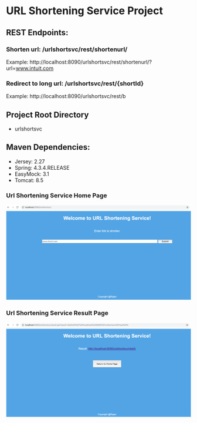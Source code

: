 # URL Shortening Service Project

## REST Endpoints:

### Shorten url: /urlshortsvc/rest/shortenurl/
Example: http://localhost:8090/urlshortsvc/rest/shortenurl/?url=www.intuit.com

### Redirect to long url: /urlshortsvc/rest/{shortId}
Example: http://localhost:8090/urlshortsvc/rest/b

## Project Root Directory
* urlshortsvc

## Maven Dependencies:
* Jersey: 2.27
* Spring: 4.3.4.RELEASE
* EasyMock: 3.1
* Tomcat: 8.5

### Url Shortening Service Home Page
![Home Page](/WebApplication%20Screens/Home_Page.png)

### Url Shortening Service Result Page
![Result Page](/WebApplication%20Screens/Result_Page.png)
